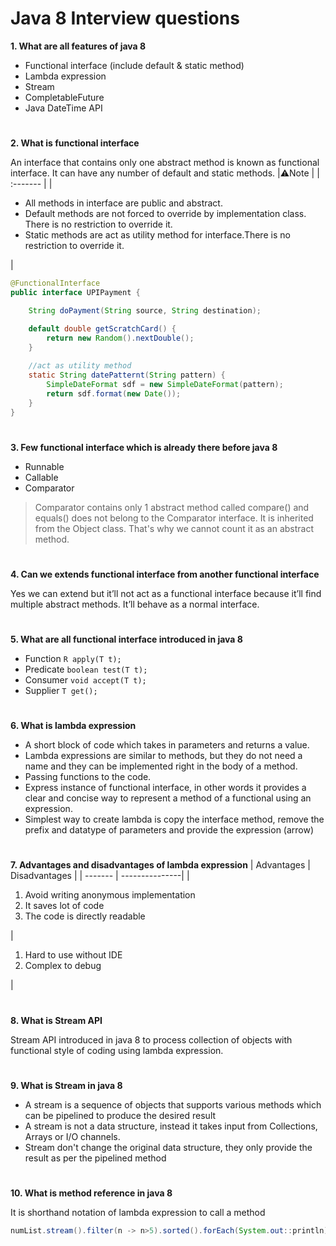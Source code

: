 # Java 8 Interview questions

**1. What are all features of java 8**
- Functional interface (include default & static method)
- Lambda expression
- Stream
- CompletableFuture
- Java DateTime API
#
**2. What is functional interface**

An interface that contains only one abstract method is known as functional interface. It can have any number of default and static methods.
|⚠️Note |
| :------- |
| <ul> <li>All methods in interface are public and abstract.  </li> <li>Default methods are not forced to override by implementation class. There is no restriction to override it.</li> <li>Static methods are act as utility method for interface.There is no restriction to override it. </li></ul>|
```java
@FunctionalInterface
public interface UPIPayment {

	String doPayment(String source, String destination);

	default double getScratchCard() {
		return new Random().nextDouble();
	}
	
	//act as utility method
	static String datePatternt(String pattern) {
		SimpleDateFormat sdf = new SimpleDateFormat(pattern);
		return sdf.format(new Date());
	}
}
```
#
**3. Few functional interface which is already there before java 8**
- Runnable
- Callable
- Comparator  
>Comparator contains only 1 abstract method called compare() and equals() does not belong to the Comparator interface. It is inherited from the Object class. That's why we cannot count it as an abstract method.
#
**4. Can we extends functional interface from another functional interface** 

Yes we can extend but it’ll not act as a functional interface because it’ll find multiple abstract methods. It’ll behave as a normal interface. 
#
**5. What are all functional interface introduced in java 8**
- Function ```R apply(T t);```
- Predicate ```boolean test(T t);``` 
- Consumer ```void accept(T t);```
- Supplier ```T get();```
#
**6. What is lambda expression**

- A short block of code which takes in parameters and returns a value. 
- Lambda expressions are similar to methods, but they do not need a name and they can be implemented right in the body of a method.
- Passing functions to the code.
- Express instance of functional interface, in other words it provides a clear and concise way to represent a method of a functional using an expression.
- Simplest way to create lambda is copy the interface method, remove the prefix and datatype of parameters and provide the expression (arrow)
#
**7. Advantages and disadvantages of lambda expression**
| Advantages | Disadvantages |
| ------- | ---------------|
| <ol><li>Avoid writing anonymous implementation</li><li>It saves lot of code</li><li>The code is directly readable</li></ol> | <ol><li>Hard to use without IDE</li><li>Complex to debug</li></ol> |
#
**8. What is Stream API**

Stream API introduced in java 8 to process collection of objects with functional style of coding using lambda expression.
#
**9. What is Stream in java 8**
- A stream is a sequence of objects that supports various methods which can be pipelined to produce the desired result
- A stream is not a data structure, instead it takes input from Collections, Arrays or I/O channels.
- Stream don't change the original data structure, they only provide the result as per the pipelined method
#
**10. What is method reference in java 8**

It is shorthand notation of lambda expression to call a method
```java
numList.stream().filter(n -> n>5).sorted().forEach(System.out::println);
```

